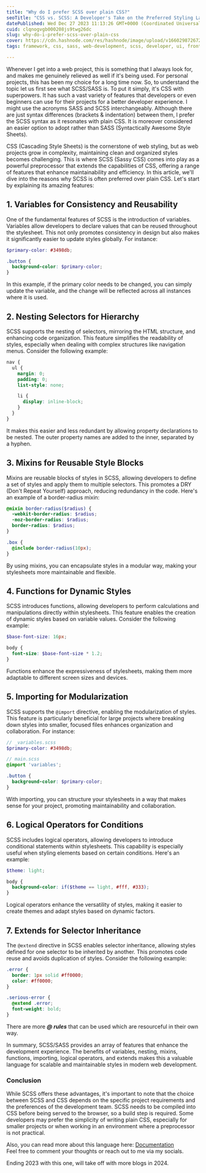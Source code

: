 ```yaml
---
title: "Why do I prefer SCSS over plain CSS?"
seoTitle: "CSS vs. SCSS: A Developer's Take on the Preferred Styling Language"
datePublished: Wed Dec 27 2023 11:13:26 GMT+0000 (Coordinated Universal Time)
cuid: clqnogvgb000208js9twg26dc
slug: why-do-i-prefer-scss-over-plain-css
cover: https://cdn.hashnode.com/res/hashnode/image/upload/v1660298726727/QxvPfNtlH.png
tags: framework, css, sass, web-development, scss, developer, ui, frontend-development, styling

---
```


Whenever I get into a web project, this is something that I always look for, and makes me genuinely relieved as well if it's being used. For personal projects, this has been my choice for a long time now. So, to understand the topic let us first see what SCSS/SASS is. To put it simply, it's CSS with superpowers. It has such a vast variety of features that developers or even beginners can use for their projects for a better developer experience. I might use the acronyms SASS and SCSS interchangeably. Although there are just syntax differences (brackets & indentation) between them, I prefer the SCSS syntax as it resonates with plain CSS. It is moreover considered an easier option to adopt rather than SASS (Syntactically Awesome Style Sheets).

CSS (Cascading Style Sheets) is the cornerstone of web styling, but as web projects grow in complexity, maintaining clean and organized styles becomes challenging. This is where SCSS (Sassy CSS) comes into play as a powerful preprocessor that extends the capabilities of CSS, offering a range of features that enhance maintainability and efficiency. In this article, we'll dive into the reasons why SCSS is often preferred over plain CSS. Let's start by explaining its amazing features:

## **1\. Variables for Consistency and Reusability**

One of the fundamental features of SCSS is the introduction of variables. Variables allow developers to declare values that can be reused throughout the stylesheet. This not only promotes consistency in design but also makes it significantly easier to update styles globally. For instance:

```scss
$primary-color: #3498db;

.button {
  background-color: $primary-color;
}
```

In this example, if the primary color needs to be changed, you can simply update the variable, and the change will be reflected across all instances where it is used.

## **2\. Nesting Selectors for Hierarchy**

SCSS supports the nesting of selectors, mirroring the HTML structure, and enhancing code organization. This feature simplifies the readability of styles, especially when dealing with complex structures like navigation menus. Consider the following example:

```scss
nav {
  ul {
    margin: 0;
    padding: 0;
    list-style: none;

    li {
      display: inline-block;
    }
  }
}
```

It makes this easier and less redundant by allowing property declarations to be nested. The outer property names are added to the inner, separated by a hyphen.

## **3\. Mixins for Reusable Style Blocks**

Mixins are reusable blocks of styles in SCSS, allowing developers to define a set of styles and apply them to multiple selectors. This promotes a DRY (Don't Repeat Yourself) approach, reducing redundancy in the code. Here's an example of a border-radius mixin:

```scss
@mixin border-radius($radius) {
  -webkit-border-radius: $radius;
  -moz-border-radius: $radius;
  border-radius: $radius;
}

.box {
  @include border-radius(10px);
}
```

By using mixins, you can encapsulate styles in a modular way, making your stylesheets more maintainable and flexible.

## **4\. Functions for Dynamic Styles**

SCSS introduces functions, allowing developers to perform calculations and manipulations directly within stylesheets. This feature enables the creation of dynamic styles based on variable values. Consider the following example:

```scss
$base-font-size: 16px;

body {
  font-size: $base-font-size * 1.2;
}
```

Functions enhance the expressiveness of stylesheets, making them more adaptable to different screen sizes and devices.

## **5\. Importing for Modularization**

SCSS supports the `@import` directive, enabling the modularization of styles. This feature is particularly beneficial for large projects where breaking down styles into smaller, focused files enhances organization and collaboration. For instance:

```scss
// _variables.scss
$primary-color: #3498db;

// main.scss
@import 'variables';

.button {
  background-color: $primary-color;
}
```

With importing, you can structure your stylesheets in a way that makes sense for your project, promoting maintainability and collaboration.

## **6\. Logical Operators for Conditions**

SCSS includes logical operators, allowing developers to introduce conditional statements within stylesheets. This capability is especially useful when styling elements based on certain conditions. Here's an example:

```scss
$theme: light;

body {
  background-color: if($theme == light, #fff, #333);
}
```

Logical operators enhance the versatility of styles, making it easier to create themes and adapt styles based on dynamic factors.

## **7\. Extends for Selector Inheritance**

The `@extend` directive in SCSS enables selector inheritance, allowing styles defined for one selector to be inherited by another. This promotes code reuse and avoids duplication of styles. Consider the following example:

```scss
.error {
  border: 1px solid #ff0000;
  color: #ff0000;
}

.serious-error {
  @extend .error;
  font-weight: bold;
}
```

There are more ***@ rules*** that can be used which are resourceful in their own way.

In summary, SCSS/SASS provides an array of features that enhance the development experience. The benefits of variables, nesting, mixins, functions, importing, logical operators, and extends makes this a valuable language for scalable and maintainable styles in modern web development.

### Conclusion

While SCSS offers these advantages, it's important to note that the choice between SCSS and CSS depends on the specific project requirements and the preferences of the development team. SCSS needs to be compiled into CSS before being served to the browser, so a build step is required. Some developers may prefer the simplicity of writing plain CSS, especially for smaller projects or when working in an environment where a preprocessor is not practical.

Also, you can read more about this language here: [Documentation](https://sass-lang.com/documentation/)  
Feel free to comment your thoughts or reach out to me via my socials.

Ending 2023 with this one, will take off with more blogs in 2024.
